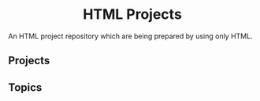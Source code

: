 <div align='center'>
  <h1> HTML Projects</h1>
</div>

<p>An HTML project repository which are being prepared by using only HTML.</p>

## Projects

## Topics
